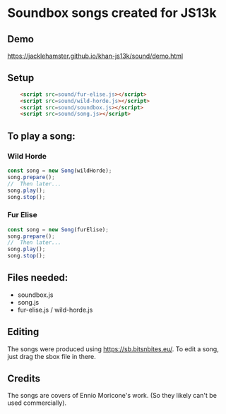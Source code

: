 # Soundbox songs created for JS13k

## Demo

https://jacklehamster.github.io/khan-js13k/sound/demo.html

## Setup

```html
    <script src=sound/fur-elise.js></script>
    <script src=sound/wild-horde.js></script>
    <script src=sound/soundbox.js></script>
    <script src=sound/song.js></script>
```

## To play a song:

### Wild Horde
```javascript
const song = new Song(wildHorde);
song.prepare();
//  Then later...
song.play();
song.stop();
```

### Fur Elise
```javascript
const song = new Song(furElise);
song.prepare();
//  Then later...
song.play();
song.stop();
```

## Files needed:
- soundbox.js
- song.js
- fur-elise.js / wild-horde.js

## Editing

The songs were produced using https://sb.bitsnbites.eu/. To edit a song, just drag the sbox file in there.

## Credits

The songs are covers of Ennio Moricone's work. (So they likely can't be used commercially).

